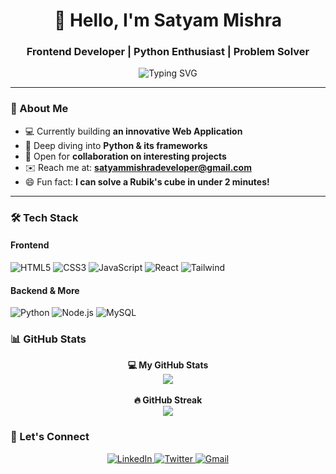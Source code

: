<h1 align="center">👋 Hello, I'm Satyam Mishra</h1>
<h3 align="center">Frontend Developer | Python Enthusiast | Problem Solver</h3>

<div align="center">
  <img src="https://readme-typing-svg.herokuapp.com?font=Fira+Code&pause=1000&color=22D3EE&center=true&vCenter=true&width=435&lines=Turning+ideas+into+reality;Clean+code+advocate;Always+learning+new+tech" alt="Typing SVG" />
</div>

---

### 🚀 About Me

- 💻 Currently building **an innovative Web Application**
- 🌱 Deep diving into **Python & its frameworks**
- 🤝 Open for **collaboration on interesting projects**
- ✉️ Reach me at: **satyammishradeveloper@gmail.com**
- 😄 Fun fact: **I can solve a Rubik's cube in under 2 minutes!**

---

### 🛠 Tech Stack

#### Frontend
<p>
  <img alt="HTML5" src="https://img.shields.io/badge/HTML5-E34F26?logo=html5&logoColor=white&style=for-the-badge" />
  <img alt="CSS3" src="https://img.shields.io/badge/CSS3-1572B6?logo=css3&logoColor=white&style=for-the-badge" />
  <img alt="JavaScript" src="https://img.shields.io/badge/JavaScript-F7DF1E?logo=javascript&logoColor=black&style=for-the-badge" />
  <img alt="React" src="https://img.shields.io/badge/React-61DAFB?logo=react&logoColor=black&style=for-the-badge" />
  <img alt="Tailwind" src="https://img.shields.io/badge/Tailwind_CSS-06B6D4?logo=tailwind-css&logoColor=white&style=for-the-badge" />
</p>

#### Backend & More
<p>
  <img alt="Python" src="https://img.shields.io/badge/Python-3776AB?logo=python&logoColor=white&style=for-the-badge" />
  <img alt="Node.js" src="https://img.shields.io/badge/Node.js-339933?logo=node.js&logoColor=white&style=for-the-badge" />
  <img alt="MySQL" src="https://img.shields.io/badge/MySQL-4479A1?logo=mysql&logoColor=white&style=for-the-badge" />
</p>

### 📊 GitHub Stats

<p align="center">
  <strong>💻 My GitHub Stats</strong><br/>
  <img src="https://github-readme-stats.vercel.app/api?username=satyam1007&show_icons=true&theme=tokyonight" />
  <br/><br/>
  <strong>🔥 GitHub Streak</strong><br/>
  <img src="https://streak-stats.demolab.com/?user=satyam1007&theme=tokyonight" />
</p>

### 🤝 Let's Connect

<p align="center">
  <a href="https://www.linkedin.com/in/satyam-mishra-202681368/" target="_blank">
    <img src="https://img.shields.io/badge/LinkedIn-0077B5?style=for-the-badge&logo=linkedin&logoColor=white" alt="LinkedIn"/>
  </a>
  <a href="https://x.com/mishra07_dev" target="_blank">
    <img src="https://img.shields.io/badge/Twitter-1DA1F2?style=for-the-badge&logo=twitter&logoColor=white" alt="Twitter"/>
  </a>
  <a href="mailto:satyammishradeveloper@gmail.com">
    <img src="https://img.shields.io/badge/Gmail-D14836?style=for-the-badge&logo=gmail&logoColor=white" alt="Gmail"/>
  </a>
</p>
